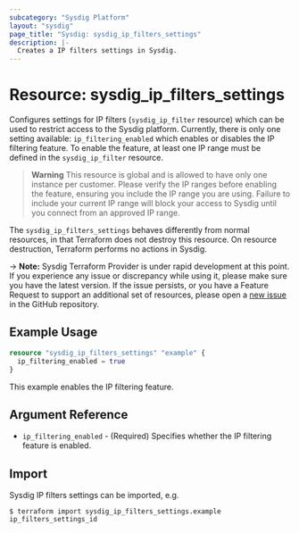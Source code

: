 ```yaml
---
subcategory: "Sysdig Platform"
layout: "sysdig"
page_title: "Sysdig: sysdig_ip_filters_settings"
description: |-
  Creates a IP filters settings in Sysdig.
---
```


# Resource: sysdig_ip_filters_settings

Configures settings for IP filters (`sysdig_ip_filter` resource) which can be used to restrict access to the Sysdig platform.
Currently, there is only one setting available: `ip_filtering_enabled` which enables or disables the IP filtering feature. To enable the feature, at least one IP range must be defined in the `sysdig_ip_filter` resource.

> **Warning**
> This resource is global and is allowed to have only one instance per customer.
> Please verify the IP ranges before enabling the feature, ensuring you include the IP range you are using. Failure to include your current IP range will block your access to Sysdig until you connect from an approved IP range.

The `sysdig_ip_filters_settings` behaves differently from normal resources, in that Terraform does not destroy this resource.
On resource destruction, Terraform performs no actions in Sysdig.

-> **Note:** Sysdig Terraform Provider is under rapid development at this point. If you experience any issue or discrepancy while using it, please make sure you have the latest version. If the issue persists, or you have a Feature Request to support an additional set of resources, please open a [new issue](https://github.com/sysdiglabs/terraform-provider-sysdig/issues/new) in the GitHub repository.

## Example Usage

```terraform
resource "sysdig_ip_filters_settings" "example" {
  ip_filtering_enabled = true
}

```
This example enables the IP filtering feature.

## Argument Reference

* `ip_filtering_enabled` - (Required) Specifies whether the IP filtering feature is enabled.

## Import

Sysdig IP filters settings can be imported, e.g.

```
$ terraform import sysdig_ip_filters_settings.example ip_filters_settings_id
```
